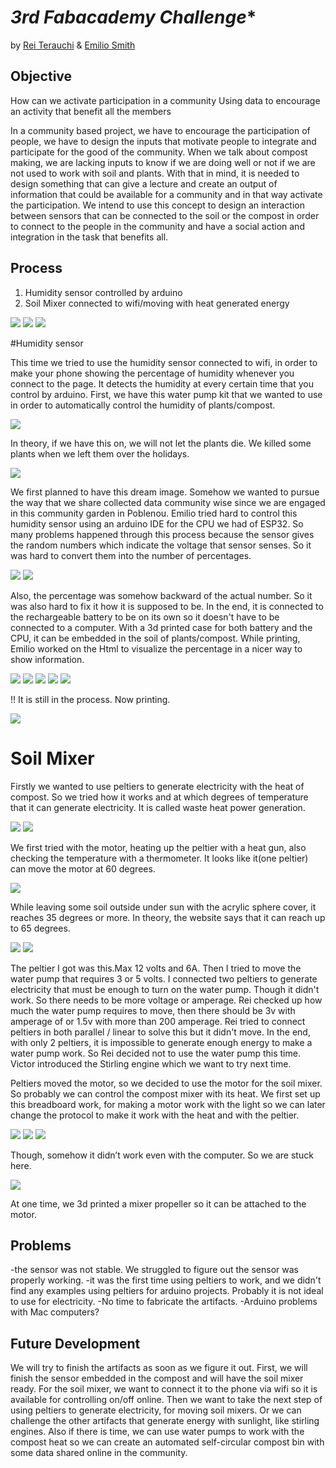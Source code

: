 *3rd Fabacademy Challenge**
===============


by [Rei Terauchi](https://terauchi-rei.github.io/mdefweb/) & [Emilio Smith](https://emiliosmith.github.io/mdef_emilio2/)

## Objective

How can we activate participation in a community
Using data to encourage an activity that benefit all the members

In a community based project, we have to encourage the participation of people, we have to design the inputs that motivate people to integrate and participate for the good of the community.
When we talk about compost making, we are lacking inputs to know if we are doing well or not if we are not used to work with soil and plants.
With that in mind, it is needed to design something that can give a lecture and create an output of information that could be available for a community and in that way activate the participation.
We intend to use this concept to design an interaction between sensors that can be connected to the soil or the compost in order to connect to the people in the community and have a social action and integration in the task that benefits all.

## Process

1. Humidity sensor controlled by arduino 
2. Soil Mixer connected to wifi/moving with heat generated energy

![](/images/S__6307842.jpg)
![](/fimages/protocol.jpeg)
![](/images/ref.jpeg)

#Humidity sensor

This time we tried to use the humidity sensor connected to wifi, in order to make your phone showing the percentage of humidity whenever you connect to the page.  It detects the humidity at every certain time that you control by arduino.
First, we have this water pump kit that we wanted to use in order to automatically control the humidity of plants/compost.

![](/images/kit.jpeg)

In theory, if we have this on, we will not let the plants die. We killed some plants when we left them over the holidays.

![](/images/S__6438935.jpg)

We first planned to have this dream image.
Somehow we wanted to pursue the way that we share collected  data community wise since we are engaged in this community garden in Poblenou.
Emilio tried hard to control this humidity sensor using an arduino IDE for the CPU we had of ESP32. 
So many problems happened through this process because the sensor gives the random numbers which indicate the voltage that sensor senses. So it was hard to convert them into the number of percentages. 

![](/images/S__6438937.jpg)
![](/images/S__6438947.jpg)

Also, the percentage was somehow backward of the actual number. So it was also hard to fix it how it is supposed to be.
In the end, it is connected to the rechargeable battery to be on its own so it doesn't have to be connected to a computer. With a 3d printed case for both battery and the CPU, it can be embedded in the soil of plants/compost.
While printing, Emilio worked on the Html to visualize the percentage in a nicer way to show information.

![](/images/html.jpeg)
![](/images/pcb.jpeg)
![](/images/test2.jpeg)
![](/images/test5.jpeg)
![](/images/plants.jpeg)

!! It is still in the process. Now printing.

![](/images/case.jpeg)
 
# Soil Mixer
Firstly we wanted to use peltiers to generate electricity with the heat of compost. So we  tried how it works and at which degrees of temperature that it can generate electricity. It is called waste heat power generation.

![](/images/coffeee.jpeg)
![](/images/peltier.jpeg)

We first tried with the motor, heating up the peltier with a heat gun, also checking the temperature with a thermometer.
It looks like it(one peltier) can move the motor at 60 degrees. 

![](/images/motor.gif)

While leaving some soil outside under sun with the acrylic sphere cover, it reaches 35 degrees or more. In theory, the website says that it can reach up to 65 degrees.

![](/images/S__6438933.jpg)
![](/images/compost.jpeg)

The peltier I got was this.Max 12 volts and 6A.
Then I tried to move the water pump that requires 3 or 5 volts. I connected two peltiers to generate electricity that must be enough to turn on the water pump.
Though it didn't work. So there needs to be more voltage or amperage. Rei checked up how much the water pump requires to move, then there should be 3v with amperage of or 1.5v with more than 200 amperage. 
Rei tried to connect peltiers in both parallel / linear to solve this but it didn't move.
In the end, with only 2 peltiers, it is impossible to generate enough energy to make a water pump work. So Rei decided not to use the water pump this time.  Victor introduced  the Stirling engine which we want to try next time.

Peltiers moved the motor, so we decided to use the motor for the soil mixer. So probably we can control the compost mixer with its heat.
We first set up this breadboard work, for making a motor work with the light so we can later change the protocol to make it work with the heat and with the peltier.

![](/images/S__6438939.jpg)
![](/images/mixer.jpeg)
![](/images/S__6438932_0.jpg)


Though, somehow it didn’t work even with the computer. So we are stuck here.

![](/images/arduino.jpeg)

At one time, we 3d printed a mixer propeller so it can be attached to the motor.


## Problems
-the sensor was not stable. We struggled to figure out the sensor was properly working.
-it was the first time using peltiers to work, and we didn't find any examples using peltiers for arduino projects. Probably it is not ideal to use for electricity. 
-No time to fabricate the artifacts.
-Arduino problems with Mac computers?


## Future Development
We will try to finish the artifacts as soon as we figure it out. First, we will finish the sensor embedded in the compost and will have the soil mixer ready.
For the soil mixer, we want to connect it to the phone via wifi so it is available for controlling on/off online.
Then we want to take the next step of using peltiers to generate electricity, for moving soil mixers. Or we can challenge the other artifacts that generate energy with sunlight, like stirling engines. Also if there is time, we can use water pumps to work with the compost heat so we can create an automated self-circular compost bin with some data shared online in the community. 








